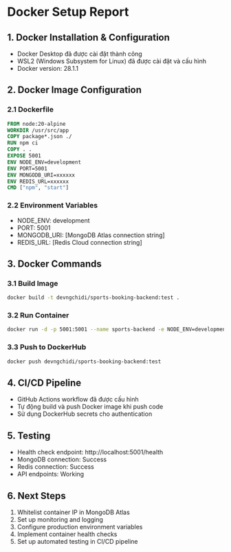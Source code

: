 # Docker Setup Report

## 1. Docker Installation & Configuration
- Docker Desktop đã được cài đặt thành công
- WSL2 (Windows Subsystem for Linux) đã được cài đặt và cấu hình
- Docker version: 28.1.1

## 2. Docker Image Configuration
### 2.1 Dockerfile
```dockerfile
FROM node:20-alpine
WORKDIR /usr/src/app
COPY package*.json ./
RUN npm ci
COPY . .
EXPOSE 5001
ENV NODE_ENV=development
ENV PORT=5001
ENV MONGODB_URI=xxxxxx
ENV REDIS_URL=xxxxxx
CMD ["npm", "start"]
```

### 2.2 Environment Variables
- NODE_ENV: development
- PORT: 5001
- MONGODB_URI: [MongoDB Atlas connection string]
- REDIS_URL: [Redis Cloud connection string]

## 3. Docker Commands
### 3.1 Build Image
```bash
docker build -t devngchidi/sports-booking-backend:test .
```

### 3.2 Run Container
```bash
docker run -d -p 5001:5001 --name sports-backend -e NODE_ENV=development -e PORT=5001 -e "xxxxxx" -e "REDIS_URL=xxxxxx" devngchidi/sports-booking-backend:test
```

### 3.3 Push to DockerHub
```bash
docker push devngchidi/sports-booking-backend:test
```

## 4. CI/CD Pipeline
- GitHub Actions workflow đã được cấu hình
- Tự động build và push Docker image khi push code
- Sử dụng DockerHub secrets cho authentication

## 5. Testing
- Health check endpoint: http://localhost:5001/health
- MongoDB connection: Success
- Redis connection: Success
- API endpoints: Working

## 6. Next Steps
1. Whitelist container IP in MongoDB Atlas
2. Set up monitoring and logging
3. Configure production environment variables
4. Implement container health checks
5. Set up automated testing in CI/CD pipeline 